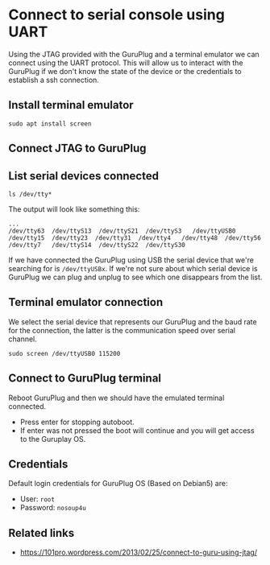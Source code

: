 # Connect to serial console using UART

Using the JTAG provided with the GuruPlug and a terminal emulator we can connect using the UART protocol. This will allow us to interact with the GuruPlug if we don't know the state of the device or the credentials to establish a ssh connection. 

## Install terminal emulator

```console
sudo apt install screen
```

## Connect JTAG to GuruPlug

## List serial devices connected

```console
ls /dev/tty*
```

The output will look like something this:


```console
...
/dev/tty63  /dev/ttyS13  /dev/ttyS21  /dev/ttyS3   /dev/ttyUSB0
/dev/tty15  /dev/tty23  /dev/tty31  /dev/tty4   /dev/tty48  /dev/tty56  /dev/tty7   /dev/ttyS14  /dev/ttyS22  /dev/ttyS30
```

If we have connected the GuruPlug using USB the serial device that we're searching for is `/dev/ttyUSBx`. If we're not sure about which serial device is GuruPlug we can plug and unplug to see which one disappears from the list.

## Terminal emulator connection

We select the serial device that represents our GuruPlug and the baud rate for the connection, the latter is the communication speed over serial channel.

```console
sudo screen /dev/ttyUSB0 115200
```

## Connect to GuruPlug terminal

Reboot GuruPlug and then we should have the emulated terminal connected. 

* Press enter for stopping autoboot.
* If enter was not pressed the boot will continue and you will get access to the Guruplay OS.

## Credentials

Default login credentials for GuruPlug OS (Based on Debian5) are:

* User: `root`
* Password: `nosoup4u`

## Related links

- https://101pro.wordpress.com/2013/02/25/connect-to-guru-using-jtag/
